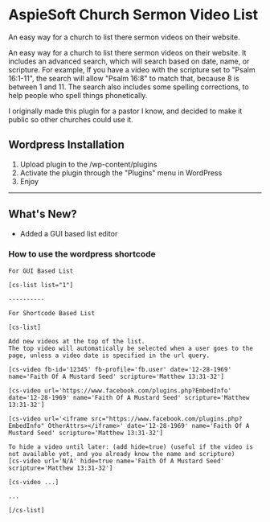 # AspieSoft Church Sermon Video List

An easy way for a church to list there sermon videos on their website.

An easy way for a church to list there sermon videos on their website.
It includes an advanced search, which will search based on date, name, or scripture.
For example, If you have a video with the scripture set to "Psalm 16:1-11", the search will allow "Psalm 16:8" to match that, because 8 is between 1 and 11.
The search also includes some spelling corrections, to help people who spell things phonetically.

I originally made this plugin for a pastor I know, and decided to make it public so other churches could use it.

## Wordpress Installation

1. Upload plugin to the /wp-content/plugins
2. Activate the plugin through the "Plugins" menu in WordPress
3. Enjoy

---

## What's New?

- Added a GUI based list editor

### How to use the wordpress shortcode

```WordPress
For GUI Based List

[cs-list list="1"]

----------

For Shortcode Based List

[cs-list]

Add new videos at the top of the list.
The top video will automatically be selected when a user goes to the page, unless a video date is specified in the url query.

[cs-video fb-id='12345' fb-profile='fb.user' date='12-28-1969' name='Faith Of A Mustard Seed' scripture='Matthew 13:31-32']

[cs-video url='https://www.facebook.com/plugins.php?EmbedInfo' date='12-28-1969' name='Faith Of A Mustard Seed' scripture='Matthew 13:31-32']

[cs-video url='<iframe src="https://www.facebook.com/plugins.php?EmbedInfo" OtherAttrs></iframe>' date='12-28-1969' name='Faith Of A Mustard Seed' scripture='Matthew 13:31-32']

To hide a video until later: (add hide=true) (useful if the video is not available yet, and you already know the name and scripture)
[cs-video url='N/A' hide=true name='Faith Of A Mustard Seed' scripture='Matthew 13:31-32']

[cs-video ...]

...

[/cs-list]
```
